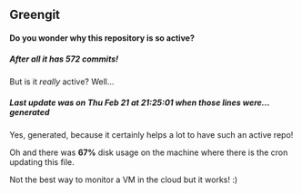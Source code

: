 ## Greengit

#### Do you wonder why this repository is so active?

##### After all it has 572 commits!

But is it *really* active? Well...

##### Last update was on Thu Feb 21 at 21:25:01 when those lines were... generated

Yes, generated, because it certainly helps a lot to have such an active repo!

Oh and there was **67%** disk usage on the machine
where there is the cron updating this file.

Not the best way to monitor a VM in the cloud but it works! :)
